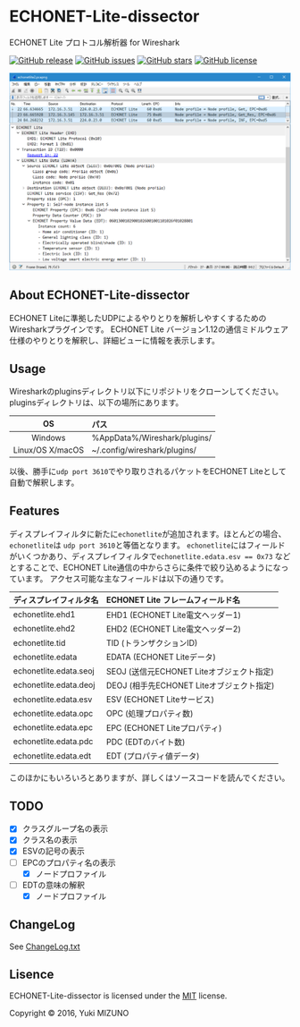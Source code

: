 # ECHONET-Lite-dissector
ECHONET Lite プロトコル解析器 for Wireshark

[![GitHub release](https://img.shields.io/github/release/mzyy94/ECHONET-Lite-dissector.svg?maxAge=2592000&style=flat-square)](https://github.com/mzyy94/ECHONET-Lite-dissector/releases)
[![GitHub issues](https://img.shields.io/github/issues/mzyy94/ECHONET-Lite-dissector.svg?style=flat-square)](https://github.com/mzyy94/ECHONET-Lite-dissector/issues)
[![GitHub stars](https://img.shields.io/github/stars/mzyy94/ECHONET-Lite-dissector.svg?style=flat-square)](https://github.com/mzyy94/ECHONET-Lite-dissector/stargazers)
[![GitHub license](https://img.shields.io/badge/license-MIT-blue.svg?style=flat-square)](https://raw.githubusercontent.com/mzyy94/ECHONET-Lite-dissector/master/LICENSE)

![preview](preview.png)

## About ECHONET-Lite-dissector
ECHONET Liteに準拠したUDPによるやりとりを解析しやすくするためのWiresharkプラグインです。
ECHONET Lite バージョン1.12の通信ミドルウェア仕様のやりとりを解釈し、詳細ビューに情報を表示します。

## Usage
Wiresharkのpluginsディレクトリ以下にリポジトリをクローンしてください。
pluginsディレクトリは、以下の場所にあります。

|       OS       | パス
|:--------------:|:-------------------------------
|     Windows    | %AppData%/Wireshark/plugins/
|Linux/OS X/macOS| ~/.config/wireshark/plugins/

以後、勝手に`udp port 3610`でやり取りされるパケットをECHONET Liteとして自動で解釈します。

## Features

ディスプレイフィルタに新たに`echonetlite`が追加されます。ほとんどの場合、`echonetlite`は
`udp port 3610`と等価となります。
`echonetlite`にはフィールドがいくつかあり、ディスプレイフィルタで`echonetlite.edata.esv == 0x73`
などとすることで、ECHONET Lite通信の中からさらに条件で絞り込めるようになっています。
アクセス可能な主なフィールドは以下の通りです。

| ディスプレイフィルタ名       | ECHONET Lite フレームフィールド名
|:------------------------|:------------------------------
| echonetlite.ehd1        | EHD1 (ECHONET Lite電文ヘッダー1)
| echonetlite.ehd2        | EHD2 (ECHONET Lite電文ヘッダー2)
| echonetlite.tid         | TID (トランザクションID)
| echonetlite.edata       | EDATA (ECHONET Liteデータ)
| echonetlite.edata.seoj  | SEOJ (送信元ECHONET Liteオブジェクト指定)
| echonetlite.edata.deoj  | DEOJ (相手先ECHONET Liteオブジェクト指定)
| echonetlite.edata.esv   | ESV (ECHONET Liteサービス)
| echonetlite.edata.opc   | OPC (処理プロパティ数)
| echonetlite.edata.epc   | EPC (ECHONET Liteプロパティ)
| echonetlite.edata.pdc   | PDC (EDTのバイト数)
| echonetlite.edata.edt   | EDT (プロパティ値データ)

このほかにもいろいろとありますが、詳しくはソースコードを読んでください。

## TODO
- [x] クラスグループ名の表示
- [x] クラス名の表示
- [x] ESVの記号の表示
- [ ] EPCのプロパティ名の表示
  - [x] ノードプロファイル
- [ ] EDTの意味の解釈
  - [x] ノードプロファイル

## ChangeLog
See [ChangeLog.txt](ChangeLog.txt)

## Lisence
ECHONET-Lite-dissector is licensed under the [MIT](LICENSE) license.

Copyright &copy; 2016, Yuki MIZUNO
